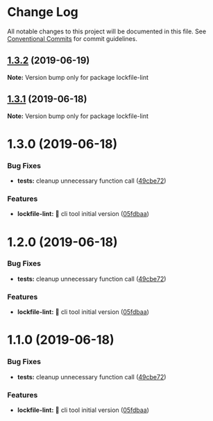 # Change Log

All notable changes to this project will be documented in this file.
See [Conventional Commits](https://conventionalcommits.org) for commit guidelines.

## [1.3.2](https://github.com/lirantal/lockfile-lint/compare/lockfile-lint@1.3.1...lockfile-lint@1.3.2) (2019-06-19)

**Note:** Version bump only for package lockfile-lint





## [1.3.1](https://github.com/lirantal/lockfile-lint/tree/master/packages/lockfile-lint/compare/lockfile-lint@1.3.0...lockfile-lint@1.3.1) (2019-06-18)

**Note:** Version bump only for package lockfile-lint





# 1.3.0 (2019-06-18)


### Bug Fixes

* **tests:** cleanup unnecessary function call ([49cbe72](https://github.com/lirantal/lockfile-lint/tree/master/packages/lockfile-lint/commit/49cbe72))


### Features

* **lockfile-lint:** 🎉 cli tool initial version ([05fdbaa](https://github.com/lirantal/lockfile-lint/tree/master/packages/lockfile-lint/commit/05fdbaa))





# 1.2.0 (2019-06-18)


### Bug Fixes

* **tests:** cleanup unnecessary function call ([49cbe72](https://github.com/lirantal/lockfile-lint/tree/master/packages/lockfile-lint/commit/49cbe72))


### Features

* **lockfile-lint:** 🎉 cli tool initial version ([05fdbaa](https://github.com/lirantal/lockfile-lint/tree/master/packages/lockfile-lint/commit/05fdbaa))





# 1.1.0 (2019-06-18)


### Bug Fixes

* **tests:** cleanup unnecessary function call ([49cbe72](https://github.com/lirantal/lockfile-lint/tree/master/packages/lockfile-lint/commit/49cbe72))


### Features

* **lockfile-lint:** 🎉 cli tool initial version ([05fdbaa](https://github.com/lirantal/lockfile-lint/tree/master/packages/lockfile-lint/commit/05fdbaa))
